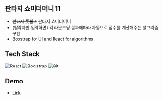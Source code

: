 ## 판타지 쇼미더머니 11
- ~~판타지 풋볼ㅗ~~ 판타지 쇼미더머니
- (탈락자만 입력하면) 각 라운드당 결과에따라 자동으로 점수를 계산해주는 알고리즘 구현
- Boostrap for UI and React for algorithms

## Tech Stack
![React](https://img.shields.io/badge/react-%2320232a.svg?style=for-the-badge&logo=react&logoColor=%2361DAFB)
![Bootstrap](https://img.shields.io/badge/bootstrap-%23563D7C.svg?style=for-the-badge&logo=bootstrap&logoColor=white)
![Git](https://img.shields.io/badge/git-%23F05033.svg?style=for-the-badge&logo=git&logoColor=white)

## Demo
- [Link](https://shayjin.github.io/FantasyShowMeTheMoney11/)
